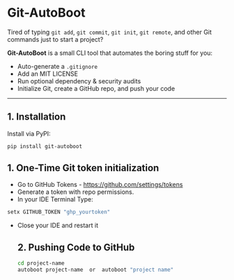# Git-AutoBoot

Tired of typing `git add`, `git commit`, `git init`, `git remote`, and other Git commands just to start a project?  

**Git-AutoBoot** is a small CLI tool that automates the boring stuff for you:

- Auto-generate a `.gitignore`
- Add an MIT LICENSE
- Run optional dependency & security audits
- Initialize Git, create a GitHub repo, and push your code

---

## 1. Installation

Install via PyPI:

```bash
pip install git-autoboot
```
## 1. One-Time Git token initialization

- Go to GitHub Tokens - https://github.com/settings/tokens
- Generate a token with repo permissions.
- In your IDE Terminal Type:
```bash
setx GITHUB_TOKEN "ghp_yourtoken"
```
- Close your IDE and restart it

  ## 2. Pushing Code to GitHub
  ```bash
  cd project-name
  autoboot project-name  or  autoboot "project name"
  ```
  
